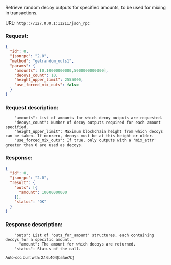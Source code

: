 Retrieve random decoy outputs for specified amounts, to be used for mixing in transactions.

URL: ```http:://127.0.0.1:11211/json_rpc```
### Request: 
```json
{
  "id": 0,
  "jsonrpc": "2.0",
  "method": "getrandom_outs1",
  "params": {
    "amounts": [0,10000000000,5000000000000],
    "decoys_count": 10,
    "height_upper_limit": 2555000,
    "use_forced_mix_outs": false
  }
}
```
### Request description: 
```
    "amounts": List of amounts for which decoy outputs are requested.
    "decoys_count": Number of decoy outputs required for each amount specified.
    "height_upper_limit": Maximum blockchain height from which decoys can be taken. If nonzero, decoys must be at this height or older.
    "use_forced_mix_outs": If true, only outputs with a 'mix_attr' greater than 0 are used as decoys.

```
### Response: 
```json
{
  "id": 0,
  "jsonrpc": "2.0",
  "result": {
    "outs": [{
      "amount": 10000000000
    }],
    "status": "OK"
  }
}
```
### Response description: 
```
    "outs": List of 'outs_for_amount' structures, each containing decoys for a specific amount.
      "amount": The amount for which decoys are returned.
    "status": Status of the call.

```
<sub>Auto-doc built with: 2.1.6.404[bafae7b]</sub>